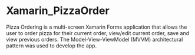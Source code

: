 # Xamarin_PizzaOrder
Pizza Ordering is a multi-screen Xamarin Forms application that allows the user to order pizza for their current order, view/edit current order, save and view previous orders. The Model-View-ViewModel (MVVM) architectural pattern was used to develop the app.
